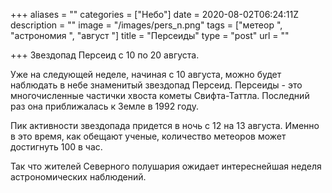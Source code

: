 +++
aliases = ""
categories = ["Небо"]
date = 2020-08-02T06:24:11Z
description = ""
image = "/images/pers_n.png"
tags = ["метеор ", "астрономия ", "август "]
title = "Персеиды"
type = "post"
url = ""

+++
Звездопад Персеид с 10 по 20 августа.  
  
Уже на следующей неделе, начиная с 10 августа, можно будет наблюдать в небе знаменитый звездопад Персеид. Персеиды - это многочисленные частички хвоста кометы Свифта-Таттла. Последний раз она приближалась к Земле в 1992 году.  
  
Пик активности звездопада придется в ночь с 12 на 13 августа. Именно в это время, как обещают ученые, количество метеоров может достигнуть 100 в час.   
  
Так что жителей Северного полушария ожидает интереснейшая неделя астрономических наблюдений.
